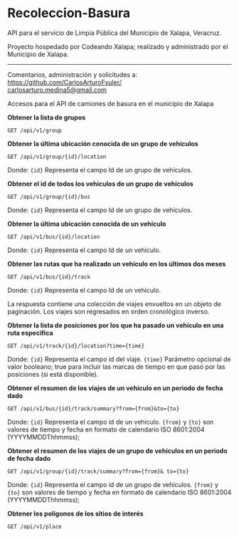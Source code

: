# Recoleccion-Basura
API para el servicio de Limpia Pública del Municipio de Xalapa, Veracruz.

Proyecto hospedado por Codeando Xalapa; realizado y administrado por el Municipio de Xalapa.

---
Comentarios, administración y solicitudes a: <br />
https://github.com/CarlosArturoFyuler/ <br />
carlosarturo.medina5@gmail.com

Accesos para el API de camiones de basura en el municipio de Xalapa

**Obtener la lista de grupos**

	GET /api/v1/group

**Obtener la última ubicación conocida de un grupo de vehículos**

	GET /api/v1/group/{id}/location

Donde: 
`{id}` Representa el campo Id de un grupo de vehículos.

**Obtener el id de todos los vehículos de un grupo de vehículos**

	GET /api/v1/group/{id}/bus

Donde:
`{id}` Representa el campo Id de un grupo de vehículos.

**Obtener la última ubicación conocida de un vehículo**

	GET /api/v1/bus/{id}/location

Donde:
`{id}` Representa el campo Id de un vehículo.

**Obtener las rutas que ha realizado un vehículo en los últimos dos meses**

	GET /api/v1/bus/{id}/track

Donde:
`{id}` Representa el campo Id de un vehículo.

La respuesta contiene una colección de viajes envueltos en un objeto de paginación. Los viajes son regresados en orden cronológico inverso.

**Obtener la lista de posiciones por los que ha pasado un vehículo en una ruta específica**

	GET /api/v1/track/{id}/location?time={time}

Donde:
`{id}` Representa el campo id del viaje.
`{time}` Parámetro opcional de valor booleano; true para incluír las marcas de tiempo en que pasó por las posiciones (si está disponible).

**Obtener el resumen de los viajes de un vehículo en un periodo de fecha dado**

	GET /api/v1/bus/{id}/track/summary?from={from}&to={to}

Donde:
`{id}` Representa el campo id de un vehículo.
`{from}` y `{to}` son valores de tiempo y fecha en formato de calendario ISO 8601:2004 (YYYYMMDDThhmmss);

**Obtener el resumen de los viajes de un grupo de vehículos en un periodo de fecha dado**

	GET /api/v1/group/{id}/track/summary?from={from}& to={to}

Donde:
`{id}` Representa el campo id de un grupo de vehículos.
`{from}` y `{to}` son valores de tiempo y fecha en formato de calendario ISO 8601:2004 (YYYYMMDDThhmmss);

**Obtener los polígonos de los sitios de interés**

	GET /api/v1/place

